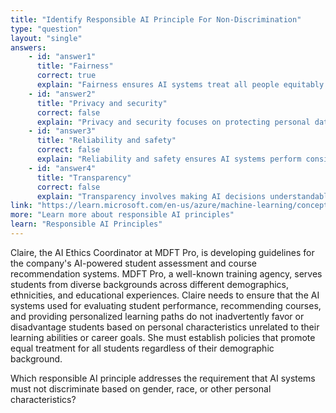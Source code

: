 ```yaml
---
title: "Identify Responsible AI Principle For Non-Discrimination"
type: "question"
layout: "single"
answers:
    - id: "answer1"
      title: "Fairness"
      correct: true
      explain: "Fairness ensures AI systems treat all people equitably without discriminating based on protected characteristics like gender, race, age, or other personal attributes."
    - id: "answer2"
      title: "Privacy and security"
      correct: false
      explain: "Privacy and security focuses on protecting personal data and system integrity, not preventing discriminatory treatment based on demographic characteristics."
    - id: "answer3"
      title: "Reliability and safety"
      correct: false
      explain: "Reliability and safety ensures AI systems perform consistently and safely, but doesn't specifically address discrimination or bias issues."
    - id: "answer4"
      title: "Transparency"
      correct: false
      explain: "Transparency involves making AI decisions understandable and explainable, not preventing discriminatory outcomes based on personal characteristics."
link: "https://learn.microsoft.com/en-us/azure/machine-learning/concept-responsible-ai"
more: "Learn more about responsible AI principles"
learn: "Responsible AI Principles"
---
```


Claire, the AI Ethics Coordinator at MDFT Pro, is developing guidelines for the company's AI-powered student assessment and course recommendation systems. MDFT Pro, a well-known training agency, serves students from diverse backgrounds across different demographics, ethnicities, and educational experiences. Claire needs to ensure that the AI systems used for evaluating student performance, recommending courses, and providing personalized learning paths do not inadvertently favor or disadvantage students based on personal characteristics unrelated to their learning abilities or career goals. She must establish policies that promote equal treatment for all students regardless of their demographic background.

Which responsible AI principle addresses the requirement that AI systems must not discriminate based on gender, race, or other personal characteristics?

